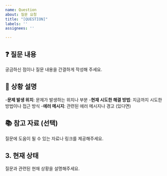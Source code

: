 ```yaml
---
name: Question
about: 질문 요청
title: "[QUESTION]"
labels: ''
assignees: ''

---
```


## ❓ 질문 내용
궁금하신 점이나 질문 내용을 간결하게 작성해 주세요.

## 📝 상황 설명 
-**문제 발생 위치**: 문제가 발생하는 위치나 부분
-**현재 시도한 해결 방법**: 지금까지 시도한 방법이나 접근 방식
-**에러 메시지**: 관련된 에러 메시지나 경고 (있다면)

## 📚 참고 자료 (선택)
질문에 도움이 될 수 있는 자료나 링크를 제공해주세요.


## 3. 현재 상태
질문과 관련된 현재 상황을 설명해주세요.
